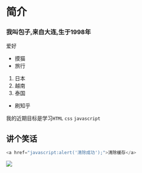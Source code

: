 # 简介
### 我叫包子,来自大连,生于1998年

爱好
* 摸猫
* 旅行
1. 日本
2. 越南
3. 泰国
* 刷知乎

我的近期目标是学习`HTML` `css` `javascript`

## 讲个笑话

 ```javascript
 <a href="javascript:alert('清除成功');">清除缓存</a>
 ```
 
![](https://img-9gag-fun.9cache.com/photo/a1QBNbw_460swp.webp)
